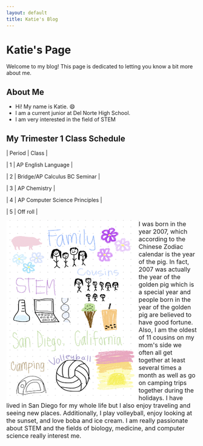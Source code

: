 ```yaml
---
layout: default
title: Katie's Blog
---
```


# Katie's Page
Welcome to my blog! This page is dedicated to letting you know a bit more about me.

## About Me
- Hi! My name is Katie. 😄
- I am a current junior at Del Norte High School.
- I am very interested in the field of STEM

## My Trimester 1 Class Schedule
<p>|   Period   |               Class               |</p>
<p>|     1      |        AP English Language        |</p>
<p>|     2      |   Bridge/AP Calculus BC  Seminar  |</p>
<p>|     3      |            AP Chemistry           |</p>
<p>|     4      |   AP Computer Science Principles  |</p>
<p>|     5      |              Off roll             |</p>


<img src="./images/freeform_drawing.jpg" alt="freeform about me drawing" style="float:left;width:349.25px;height:479.5px;">

<p> <font size="3"> I was born in the year 2007, which according to the Chinese Zodiac calendar is the year of the pig. In fact, 2007 was actually the year of the golden pig which is a special year and people born in the year of the golden pig are believed to have good fortune. Also, I am the oldest of 11 cousins on my mom's side we often all get together at least several times a month as well as go on camping trips together during the holidays. I have lived in San Diego for my whole life but I also enjoy traveling and seeing new places. Additionally, I play volleyball, enjoy looking at the sunset, and love boba and ice cream. I am really passionate about STEM and the fields of biology, medicine, and computer science really interest me. </font></p>
